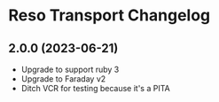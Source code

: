 # Reso Transport Changelog

## 2.0.0 (2023-06-21)

* Upgrade to support ruby 3
* Upgrade to Faraday v2
* Ditch VCR for testing because it's a PITA
